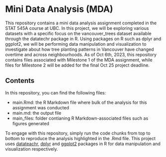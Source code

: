 # Mini Data Analysis (MDA)

This repository contains a mini data analysis assignment completed in the STAT 545A course at UBC. In this project, we will be exploring various datasets with a specific focus on the vancouver_trees dataset available through the datatechr package in R. Using packages on R such as dplyr and ggplot2, we will be performing data manipulation and visualization to investigate about how tree planting patterns in Vancouver have changed overtime and across neighbourhoods. As of Oct 6th, 2023, this repository contains files associated with Milestone 1 of the MDA assignment, while files for Milestone 2 will be added for the final Oct 25 project deadline.

## Contents

In this repository, you can find the following files:
* main.Rmd: the R Markdown file where bulk of the analysis for this assignment was conducted 
* main.md: the output file
* main_files: folder contianing R Markdown-associated files such as figures generated

To engage with this repository, simply run the code chunks from top to bottom to reproduce the analysis highlighted in the .Rmd file. This project uses [datateachr](https://github.com/UBC-MDS/datateachr), [dplyr](https://dplyr.tidyverse.org/) and [ggplot2](https://ggplot2.tidyverse.org/) packages in R for data manipulation and visualization respectively.
